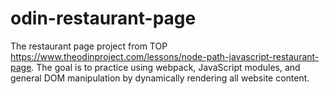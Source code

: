 # odin-restaurant-page
The restaurant page project from TOP https://www.theodinproject.com/lessons/node-path-javascript-restaurant-page. The goal is to practice using webpack, JavaScript modules, and general DOM manipulation by dynamically rendering all website content.
